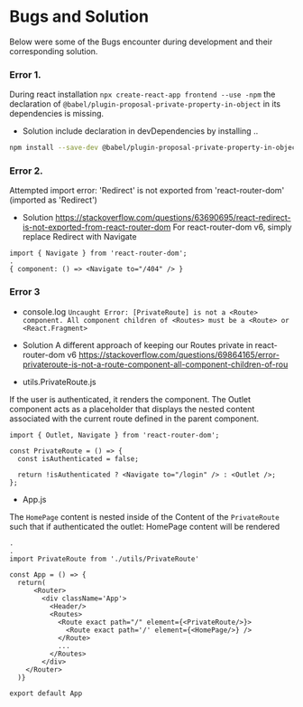 # Bugs and Solution

Below were some of the Bugs encounter during development and their corresponding solution.

### Error 1.

During react installation `npx create-react-app frontend --use -npm` the declaration of `@babel/plugin-proposal-private-property-in-object`
in its dependencies is missing.

- Solution
  include declaration in devDependencies by installing ..

```bash
npm install --save-dev @babel/plugin-proposal-private-property-in-object

```

### Error 2.

Attempted import error: 'Redirect' is not exported from 'react-router-dom' (imported as 'Redirect')

- Solution
  https://stackoverflow.com/questions/63690695/react-redirect-is-not-exported-from-react-router-dom
  For react-router-dom v6, simply replace Redirect with Navigate

```
import { Navigate } from 'react-router-dom';
.
{ component: () => <Navigate to="/404" /> }
```

### Error 3

- console.log
  `Uncaught Error: [PrivateRoute] is not a <Route> component. All component children of <Routes> must be a <Route> or <React.Fragment>`

- Solution
  A different approach of keeping our Routes private in react-router-dom v6
  https://stackoverflow.com/questions/69864165/error-privateroute-is-not-a-route-component-all-component-children-of-rou

- utils.PrivateRoute.js

If the user is authenticated, it renders the <Outlet> component. The Outlet component acts as a placeholder that displays the nested content associated with the current route defined in the parent component.

```
import { Outlet, Navigate } from 'react-router-dom';

const PrivateRoute = () => {
  const isAuthenticated = false;

  return !isAuthenticated ? <Navigate to="/login" /> : <Outlet />;
};

```

- App.js

The `HomePage` content is nested inside of the Content of the `PrivateRoute` such that if authenticated the outlet: HomePage content will be rendered

```
.
.
import PrivateRoute from './utils/PrivateRoute'

const App = () => {
  return(
      <Router>
        <div className='App'>
          <Header/>
          <Routes>
            <Route exact path="/" element={<PrivateRoute/>}>
              <Route exact path='/' element={<HomePage/>} />
            </Route>
            ...
          </Routes>
        </div>
    </Router>
  )}

export default App
```
